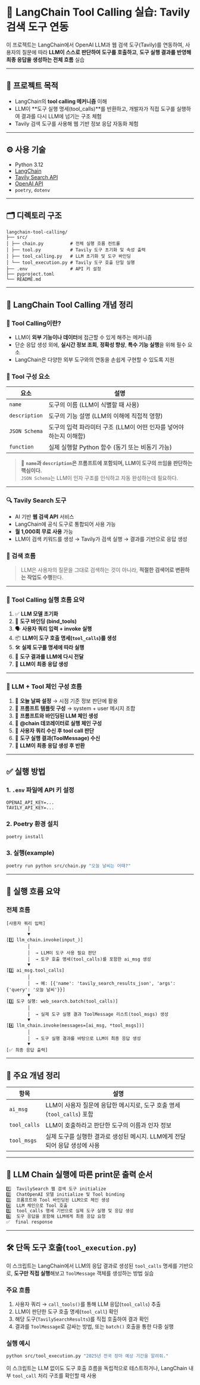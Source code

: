 # 🧠 LangChain Tool Calling 실습: Tavily 검색 도구 연동

이 프로젝트는 LangChain에서 OpenAI LLM과 웹 검색 도구(Tavily)를 연동하여,
사용자의 질문에 따라 **LLM이 스스로 판단하여 도구를 호출하고**, **도구 실행 결과를 반영해 최종 응답을 생성하는 전체 흐름** 실습

---

## 📌 프로젝트 목적

- LangChain의 **tool calling 메커니즘** 이해
- LLM이 **도구 실행 명세(tool_calls)**를 반환하고,
  개발자가 직접 도구를 실행하여 결과를 다시 LLM에 넘기는 구조 체험
- Tavily 검색 도구를 사용해 웹 기반 정보 응답 자동화 체험

---

## ⚙️ 사용 기술

- Python 3.12
- [LangChain](https://github.com/langchain-ai/langchain)
- [Tavily Search API](https://docs.tavily.com/)
- [OpenAI API](https://platform.openai.com/)
- `poetry`, `dotenv`

---

## 🗂️ 디렉토리 구조

```
langchain-tool-calling/
├── src/
│ ├── chain.py          # 전체 실행 흐름 컨트롤
│ ├── tool.py           # Tavily 도구 초기화 및 속성 출력
│ ├── tool_calling.py   # LLM 초기화 및 도구 바인딩
│ └── tool_execution.py # Tavily 도구 호출 단일 실행
├── .env                # API 키 설정
├── pyproject.toml
└── README.md
```
---

## 🧠 LangChain Tool Calling 개념 정리

### 📌 Tool Calling이란?

- LLM이 **외부 기능이나 데이터**에 접근할 수 있게 해주는 메커니즘
- 단순 응답 생성 외에, **실시간 정보 조회**, **정확성 향상**, **특수 기능 실행**을 위해 필수 요소
- LangChain은 다양한 외부 도구와의 연동을 손쉽게 구현할 수 있도록 지원

### 🧱 Tool 구성 요소

| 요소 | 설명 |
|------|------|
| `name` | 도구의 이름 (LLM이 식별할 때 사용) |
| `description` | 도구의 기능 설명 (LLM의 이해에 직접적 영향) |
| `JSON Schema` | 도구의 입력 파라미터 구조 (LLM이 어떤 인자를 넣어야 하는지 이해함) |
| `function` | 실제 실행할 Python 함수 (동기 또는 비동기 가능) |

> 🧠 **`name`과 `description`은 프롬프트에 포함되며, LLM이 도구의 쓰임을 판단하는 핵심이다.**  
> `JSON Schema`는 LLM이 인자 구조를 인식하고 자동 완성하는데 필요하다.

---

### 🔍 Tavily Search 도구

- AI 기반 **웹 검색 API** 서비스
- LangChain에 공식 도구로 통합되어 사용 가능
- **월 1,000회 무료 사용** 가능
- LLM이 검색 키워드를 생성 → Tavily가 검색 실행 → 결과를 기반으로 응답 생성

### 🧪 검색 흐름

> LLM은 사용자의 질문을 그대로 검색하는 것이 아니라, **적절한 검색어로 변환하는 작업도 수행**한다.

---

### 🔁 Tool Calling 실행 흐름 요약

1. ✅ **LLM 모델 초기화**
2. 🔗 **도구 바인딩 (bind_tools)**
3. 🗣️ **사용자 쿼리 입력 + invoke 실행**
4. 📦 **LLM이 도구 호출 명세(`tool_calls`)를 생성**
5. 🛠️ **실제 도구를 명세에 따라 실행**
6. 🔁 **도구 결과를 LLM에 다시 전달**
7. 🧾 **LLM이 최종 응답 생성**

---

### 🧭 LLM + Tool 체인 구성 흐름

1. 📅 **오늘 날짜 설정** → 시점 기준 정보 판단에 활용
2. 🧩 **프롬프트 템플릿 구성** → system + user 메시지 조합
3. 🔗 **프롬프트와 바인딩된 LLM 체인 생성**
4. 🧵 **@chain 데코레이터로 실행 체인 구성**
5. 💬 **사용자 쿼리 수신 후 tool call 판단**
6. 🧾 **도구 실행 결과(ToolMessage) 수신**
7. 🤖 **LLM이 최종 응답 생성 후 반환**

---

## ✅ 실행 방법

### 1. `.env` 파일에 API 키 설정
```dotenv
OPENAI_API_KEY=...
TAVILY_API_KEY=...
```

### 2. Poetry 환경 설치

```bash
poetry install
```

### 3. 실행(example)
```bash
poetry run python src/chain.py "오늘 날씨는 어때?"
```

---

## 🔁 실행 흐름 요약

### 전체 흐름

```
[사용자 쿼리 입력]
        │
        ▼
[1️⃣ llm_chain.invoke(input_)]
        │
        │  → LLM이 도구 사용 필요 판단
        │  → 도구 호출 명세(tool_calls)를 포함한 ai_msg 생성
        ▼
[2️⃣ ai_msg.tool_calls]
        │
        │  → 예: [{'name': 'tavily_search_results_json', 'args': {'query': '오늘 날씨'}}]
        ▼
[3️⃣ 도구 실행: web_search.batch(tool_calls)]
        │
        │  → 실제 도구 실행 결과 ToolMessage 리스트(tool_msgs) 생성
        ▼
[4️⃣ llm_chain.invoke(messages=[ai_msg, *tool_msgs])]
        │
        │  → 도구 실행 결과를 바탕으로 LLM이 최종 응답 생성
        ▼
[✅ 최종 응답 출력]
```
---
## 🔎 주요 개념 정리

| 항목        | 설명                                                                 |
|-------------|----------------------------------------------------------------------|
| `ai_msg`     | LLM이 사용자 질문에 응답한 메시지로, 도구 호출 명세(`tool_calls`) 포함 |
| `tool_calls` | LLM이 호출하라고 판단한 도구의 이름과 인자 정보                     |
| `tool_msgs`  | 실제 도구를 실행한 결과로 생성된 메시지. LLM에게 전달되어 응답 생성에 사용 |

---
## 🧪 LLM Chain 실행에 따른 print문 출력 순서
```bash
1️⃣  TavilySearch 웹 검색 도구 initialize
2️⃣  ChatOpenAI 모델 initialize 및 Tool binding
3️⃣  프롬프트와 Tool 바인딩된 LLM으로 체인 생성
4️⃣  LLM 체인으로 Tool 호출
5️⃣  tool_calls 명세 기반으로 실제 도구 실행 및 응답 생성
6️⃣  도구 응답을 포함해 LLM에게 최종 응답 요청
✅  final response
```

---

## 🛠️ 단독 도구 호출(`tool_execution.py`)

이 스크립트는 LangChain에서 LLM의 응답 결과로 생성된 `tool_calls` 명세를 기반으로, **도구만 직접 실행**해보고 `ToolMessage` 객체를 생성하는 방법 실습

### 주요 흐름

1. 사용자 쿼리 → `call_tools()`를 통해 LLM 응답(`tool_calls`) 추출
2. LLM이 판단한 도구 호출 명세(`tool_call`) 확인
3. 해당 도구(`TavilySearchResults`)를 직접 호출하여 결과 확인
4. 결과를 `ToolMessage`로 감싸는 방법, 또는 `batch()` 호출을 통한 다중 실행

### 실행 예시

```bash
python src/tool_execution.py "2025년 전국 장마 예상 기간을 알려줘."
```

이 스크립트는 LLM 없이도 도구 호출 흐름을 독립적으로 테스트하거나, LangChain 내부 `tool_call` 처리 구조를 확인할 때 사용

